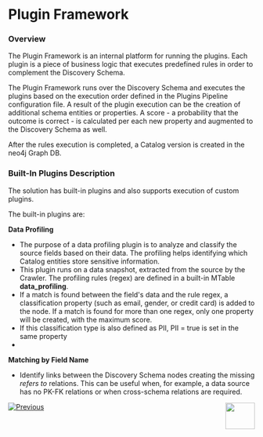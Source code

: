 <web>

# Plugin Framework

### Overview

The Plugin Framework is an internal platform for running the plugins. Each plugin is a piece of business logic that executes predefined rules in order to complement the Discovery Schema. 

The Plugin Framework runs over the Discovery Schema and executes the plugins based on the execution order defined in the Plugins Pipeline configuration file. A result of the plugin execution can be the creation of additional schema entities or properties. A score - a probability that the outcome is correct - is calculated per each new property and augmented to the Discovery Schema as well.

After the rules execution is completed, a Catalog version is created in the neo4j Graph DB. 

### Built-In Plugins Description

The solution has built-in plugins and also supports execution of custom plugins. 

The built-in plugins are:

**Data Profiling**

* The purpose of a data profiling plugin is to analyze and classify the source fields based on their data. The profiling helps identifying which Catalog entities store sensitive information. 
* This plugin runs on a data snapshot, extracted from the source by the Crawler. The profiling rules (regex) are defined in a built-in MTable **data_profiling**. 
* If a match is found between the field's data and the rule regex, a classification property (such as email, gender, or credit card) is added to the node. If a match is found for more than one regex, only one property will be created, with the maximum score.
* If this classification type is also defined as PII, PII = true is set in the same property 
* 

**Matching by Field Name**

* Identify links between the Discovery Schema nodes creating the missing *refers to* relations. This can be useful when, for example, a data source has no PK-FK relations or when cross-schema relations are required. 



[![Previous](/articles/images/Previous.png)](03_discovery_process.md)[<img align="right" width="60" height="54" src="/articles/images/Next.png">](xxx.md) 

</web>